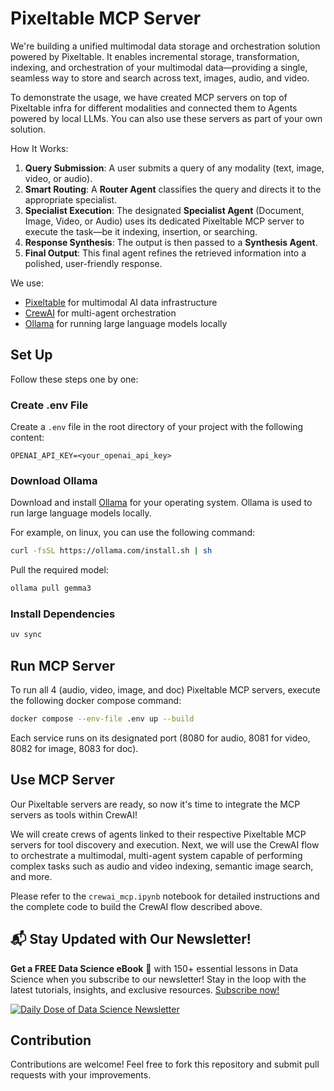 # Pixeltable MCP Server

We're building a unified multimodal data storage and orchestration solution powered by Pixeltable. It enables incremental storage, transformation, indexing, and orchestration of your multimodal data—providing a single, seamless way to store and search across text, images, audio, and video.

To demonstrate the usage, we have created MCP servers on top of Pixeltable infra for different modalities and connected them to Agents powered by local LLMs. You can also use these servers as part of your own solution.

How It Works:

1.  **Query Submission**: A user submits a query of any modality (text, image, video, or audio).
2.  **Smart Routing**: A **Router Agent** classifies the query and directs it to the appropriate specialist.
3.  **Specialist Execution**: The designated **Specialist Agent** (Document, Image, Video, or Audio) uses its dedicated Pixeltable MCP server to execute the task—be it indexing, insertion, or searching.
4.  **Response Synthesis**: The output is then passed to a **Synthesis Agent**.
5.  **Final Output**: This final agent refines the retrieved information into a polished, user-friendly response.

We use:

- [Pixeltable](https://docs.pixeltable.com) for multimodal AI data infrastructure
- [CrewAI](https://docs.crewai.com) for multi-agent orchestration
- [Ollama](https://ollama.com) for running large language models locally

## Set Up

Follow these steps one by one:

### Create .env File

Create a `.env` file in the root directory of your project with the following content:

```env
OPENAI_API_KEY=<your_openai_api_key>
```

### Download Ollama

Download and install [Ollama](https://ollama.com/download) for your operating system. Ollama is used to run large language models locally.

For example, on linux, you can use the following command:

```bash
curl -fsSL https://ollama.com/install.sh | sh
```

Pull the required model:

```bash
ollama pull gemma3
```

### Install Dependencies

```bash
uv sync
```

## Run MCP Server

To run all 4 (audio, video, image, and doc) Pixeltable MCP servers, execute the following docker compose command:

```bash
docker compose --env-file .env up --build
```

Each service runs on its designated port (8080 for audio, 8081 for video, 8082 for image, 8083 for doc).

## Use MCP Server

Our Pixeltable servers are ready, so now it's time to integrate the MCP servers as tools within CrewAI!

We will create crews of agents linked to their respective Pixeltable MCP servers for tool discovery and execution. Next, we will use the CrewAI flow to orchestrate a multimodal, multi-agent system capable of performing complex tasks such as audio and video indexing, semantic image search, and more.

Please refer to the `crewai_mcp.ipynb` notebook for detailed instructions and the complete code to build the CrewAI flow described above.

## 📬 Stay Updated with Our Newsletter!

**Get a FREE Data Science eBook** 📖 with 150+ essential lessons in Data Science when you subscribe to our newsletter! Stay in the loop with the latest tutorials, insights, and exclusive resources. [Subscribe now!](https://join.dailydoseofds.com)

[![Daily Dose of Data Science Newsletter](https://github.com/patchy631/ai-engineering/blob/main/resources/join_ddods.png)](https://join.dailydoseofds.com)

## Contribution

Contributions are welcome! Feel free to fork this repository and submit pull requests with your improvements.
